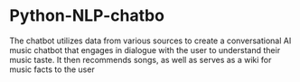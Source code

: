 # Python-NLP-chatbo
The chatbot utilizes data from various sources to create a conversational AI music chatbot that engages in dialogue with the user to understand their music taste. It then recommends songs, as well as serves as a wiki for music facts to the user
